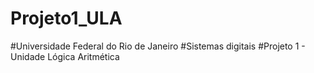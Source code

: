 # Projeto1_ULA
#Universidade Federal do Rio de Janeiro
#Sistemas digitais 
#Projeto 1 - Unidade Lógica Aritmética
